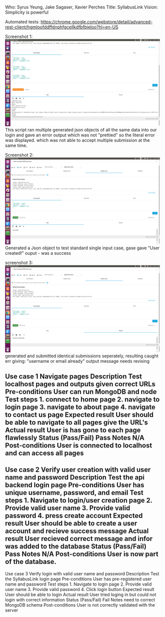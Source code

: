 Who: Syrus Yeung, Jake Sagaser, Xavier Perches
Title: SyllabusLink
Vision: Simplicity is powerful

Automated tests: https://chrome.google.com/webstore/detail/advanced-rest-client/hgmloofddffdnphfgcellkdfbfbjeloo?hl=en-US

Screenshot 1:
![Alt text](/testing/testing1.png?raw=true "Optional Title")
This script ran multiple generated json objects of all the same data into our login and gave an error output which was not "prettied" so the literal error was  displayed. which was not able to accept multiple submission at the same time.

Screenshot 2: 
![Alt text](/testing/testing2.png?raw=true "Optional Title")
Generated a Json object to test standard single input case, gase gave "User created!" ouput - was a success

screenshot 3:
![Alt text](/testing/testing3.png?raw=true "Optional Title")
generated and submitted identical submissions seperately, resulting caught err giving: "username or email already" output message needs revising

Use case 1
    Navigate pages
Description
    Test localhost pages and outputs given correct URLs
Pre-conditions
    User can run MongoDB and node
Test steps
    1. connect to home page
    2. navigate to login page
    3. navigate to about page
    4. navigate to contact us page
Expected result
    User should be able to navigate to all pages give the URL's
Actual result
    User is has gone to each page flawlessly
Status (Pass/Fail)
    Pass
Notes
    N/A
Post-conditions
    User is connected to localhost and can access all pages
---------------------------------------------------------------------------------------------------------------------------
Use case 2
    Verify user creation with valid user name and password
Description
    Test the api backend login page
Pre-conditions
    User has unique username, password, and email
Test steps
    1. Navigate to login/user creation page
    2. Provide valid user name
    3. Provide valid password
    4. press create account
Expected result
    User should be able to create a user account and recieve success message
Actual result
    User recieved correct message and infor was added to the database
Status (Pass/Fail)
    Pass
Notes
    N/A
Post-conditions
    User is now part of the database.
---------------------------------------------------------------------------------------------------------------------------
Use case 3
    Verify login with valid user name and password
Description
    Test the SyllabusLink login page
Pre-conditions
    User has pre-registered user name and password
Test steps
    1. Navigate to login page
    2. Provide valid user name
    3. Provide valid password
    4. Click login button
Expected result
    User should be able to login
Actual result
    User tried loging in but could not login with correct information
Status (Pass/Fail)
    Fail
Notes
    need to correct MongoDB schema
Post-conditions
    User is not correctly validated with the server

